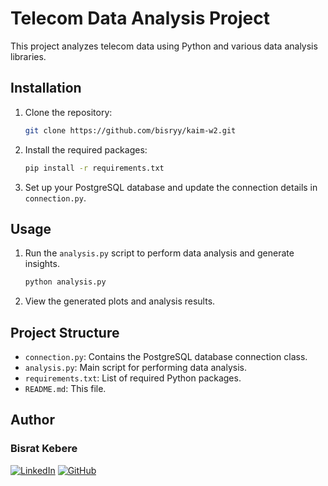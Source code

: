 # Telecom Data Analysis Project

This project analyzes telecom data using Python and various data analysis libraries.

## Installation

1. Clone the repository:

   ```bash
   git clone https://github.com/bisryy/kaim-w2.git
   ```

2. Install the required packages:

   ```bash
   pip install -r requirements.txt
   ```

3. Set up your PostgreSQL database and update the connection details in `connection.py`.

## Usage

1. Run the `analysis.py` script to perform data analysis and generate insights.

   ```bash
   python analysis.py
   ```

2. View the generated plots and analysis results.

## Project Structure

- `connection.py`: Contains the PostgreSQL database connection class.
- `analysis.py`: Main script for performing data analysis.
- `requirements.txt`: List of required Python packages.
- `README.md`: This file.

## Author
### Bisrat Kebere <br>
[![LinkedIn](https://img.shields.io/badge/LinkedIn-0077B5?style=for-the-badge&logo=linkedin&logoColor=white)](https://www.linkedin.com/in/bisry/)
[![GitHub](https://img.shields.io/badge/GitHub-100000?style=for-the-badge&logo=github&logoColor=white)](https://github.com/bisryy)

